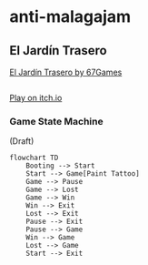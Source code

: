 # anti-malagajam

## El Jardín Trasero

<a href="https://67games.itch.io/el-jardn-trasero">El Jardín Trasero by 67Games</a>

![<img src="[https://itch.io/embed/2860277?bg_color=000000&amp;fg_color=ffffff&amp;link_color=fa5c5c&amp;border_color=333333](https://img.itch.zone/aW1nLzE3MTAwMTUyLmdpZg==/180x143%23c/P2AM2h.gif)"/>](https://img.itch.zone/aW1nLzE3MTAwMTUyLmdpZg==/180x143%23c/P2AM2h.gif)

<a target="_blank" href="https://67games.itch.io/el-jardn-trasero" class="button">Play on itch.io</a>


### Game State Machine

(Draft)

```mermaid
flowchart TD
	Booting --> Start
	Start --> Game[Paint Tattoo]
	Game --> Pause
	Game --> Lost
	Game --> Win
	Win --> Exit
	Lost --> Exit
	Pause --> Exit
	Pause --> Game
	Win --> Game
	Lost --> Game
	Start --> Exit
```
